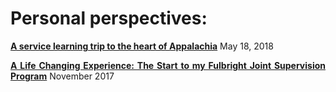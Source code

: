 <style>body {text-align: justify}</style>
<style>body {"font-family: Brill; font-size:3pt; text-align: justify}</style>

# **Personal perspectives**:
[**A service learning trip to the heart of Appalachia**](https://nordiechcharfi.github.io/2018-05-18-A%20service-learning-trip-to-the-heart-of-Appalachia/)  May 18, 2018 

[**A Life Changing Experience: The Start to my Fulbright Joint Supervision Program**](https://nordiechcharfi.github.io/2022-03-15-Penn-BS-effect/) November 2017
